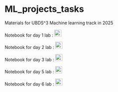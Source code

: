 # ML_projects_tasks
Materials for UBDS^3 Machine learning track in 2025


Notebook for day 1 lab : <a href="https://colab.research.google.com/github/UBDS-3/ML_projects_tasks/blob/main/2025/00_day-1-introduction-tasks.ipynb"><img src="https://colab.research.google.com/assets/colab-badge.svg" height=22.5></a>

Notebook for day 2 lab : <a href="https://colab.research.google.com/github/UBDS-3/ML_projects_tasks/blob/main/2025/dimesionality reduction.ipynb"><img src="https://colab.research.google.com/assets/colab-badge.svg" height=22.5></a>

Notebook for day 3 lab : <a href="https://gitlab.com/UBDS-3/ML_projects_tasks/blob/main/2025/day-3-logistic-regression.ipynb"><img src="https://colab.research.google.com/assets/colab-badge.svg" height=22.5></a>

Notebook for day 5 lab : <a href="https://colab.research.google.com/github/UBDS-3/ML_projects_tasks/blob/main/2025/Trees%20and%20NN%20day%205.ipynb"><img src="https://colab.research.google.com/assets/colab-badge.svg" height=22.5></a>

Notebook for day 6 lab : <a href="https://colab.research.google.com/github/UBDS-3/ML_projects_tasks/blob/main/2025/04_convolutional-neural-networks.ipynb"><img src="https://colab.research.google.com/assets/colab-badge.svg" height=22.5></a>
